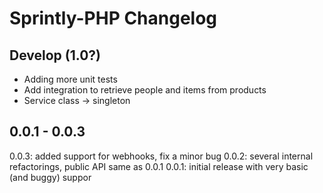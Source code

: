 # Sprintly-PHP Changelog

## Develop (1.0?)

* Adding more unit tests
* Add integration to retrieve people and items from products
* Service class -> singleton

## 0.0.1 - 0.0.3
0.0.3: added support for webhooks, fix a minor bug
0.0.2: several internal refactorings, public API same as 0.0.1
0.0.1: initial release with very basic (and buggy) suppor

